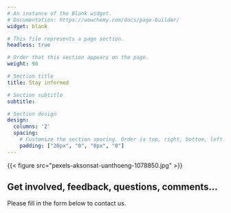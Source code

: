 ```yaml
---
# An instance of the Blank widget.
# Documentation: https://wowchemy.com/docs/page-builder/
widget: blank

# This file represents a page section.
headless: true

# Order that this section appears on the page.
weight: 90

# Section title
title: Stay informed

# Section subtitle
subtitle: 

# Section design
design:
  columns: '2'
  spacing:
    # Customize the section spacing. Order is top, right, bottom, left.
    padding: ["20px", "0", "0px", "0"]
---
```

  
{{< figure src="pexels-aksonsat-uanthoeng-1078850.jpg" >}}

## Get involved, feedback, questions, comments...  

Please fill in the form below to contact us.


<script type="text/javascript" src="//mautic.alkem.io/form/generate.js?id=3"></script>